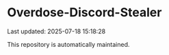 # Overdose-Discord-Stealer

Last updated: 2025-07-18 15:18:28

This repository is automatically maintained.
